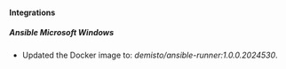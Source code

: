 
#### Integrations

##### Ansible Microsoft Windows

- Updated the Docker image to: *demisto/ansible-runner:1.0.0.2024530*.
